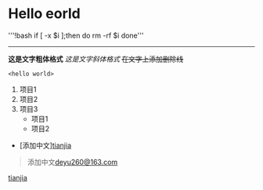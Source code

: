 # Hello eorld

'''!bash
if [ -x $i ];then
do rm -rf $i
done'''
***
**这是文字粗体格式**
*这是文字斜体格式*
~~在文字上添加删除线~~

`<hello world>`

1. 项目1
2. 项目2
3. 项目3
   * 项目1
   * 项目2


* [添加中文][tianjia](tianjia.md)

>添加中文<deyu260@163.com>


[tianjia](http://www.baidu.com)
